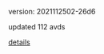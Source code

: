 version: 2021112502-26d6

updated 112 avds

[details](https://github.com/0x74f917491bfa7ebfa379/ali_avd_db/blob/master/change_log/2021/11/25/02/26d6.txt)